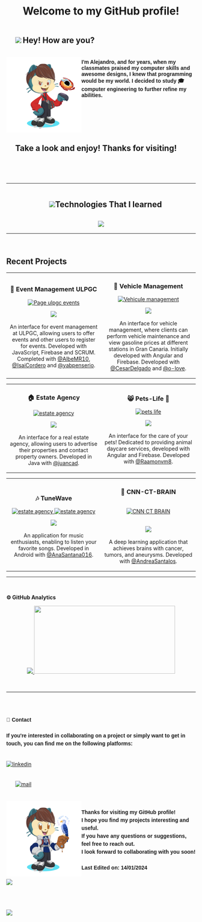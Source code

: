 <h1 align="center"><b>Welcome to my GitHub profile!</b></h1>

<div id="user-content-toc">
  <ul>
    <summary style="display: inline-block"><img src="https://media.giphy.com/media/hvRJCLFzcasrR4ia7z/giphy.gif" width ="25">  <h2 style="display: inline-block">Hey! How are you?</h2></summary>
  </ul>
</div>



<!--<img align="left" width="200" height="200" src="https://github.com/AlejandroDavidArzolaSaavedra/AlejandroDavidArzolaSaavedra/assets/90756437/f1553d08-02f5-444e-b4e1-fbfeec19df7e"></a>-->
<img align="left" width="200" height="200" src="octocat.gif?raw=true"></a>
<h4 style="font-family: 'Nunito', sans-serif;"><strong>I'm Alejandro</strong>, and for years, when my classmates praised my computer skills and <strong>awesome designs</strong>, 
I knew that programming would be my world. I decided to study <strong>🎓computer engineering</strong> to further refine my abilities. </h4>

<div id="user-content-toc">
  <ul>
    <summary><h2 style="display: inline-block">Take a look and enjoy! Thanks for visiting!</h2></summary>
  </ul>
</div>

<br><br>

<hr>

<div id="user-content-toc">
  <ul align="center">
    <summary><h2 style="display: inline-block"><img src="https://media2.giphy.com/media/QssGEmpkyEOhBCb7e1/giphy.gif?cid=ecf05e47a0n3gi1bfqntqmob8g9aid1oyj2wr3ds3mg700bl&rid=giphy.gif" width ="25">Technologies That I learned‍</h2></summary>
  </ul>
</div>

<p align="center">
  <a href="https://skillicons.dev">
    <img src="https://skillicons.dev/icons?i=git,java,bootstrap,angular,bash,firebase,python,latex,github,html,css,js,linux,tensorflow,r,aws,androidstudio,pytorch,arduino,c&perline=10" />
  </a>
</p>

<hr><br>

<h2>Recent Projects</h2>
<table>
<td width="50%">
<h3 align="center">🎉 Event Management ULPGC</h3>
<div align="center">
<a href="https://github.com/AlejandroDavidArzolaSaavedra/SCRUM_ULPGC_EVENTS_Grupo13" target="_blank"><img src="https://github.com/AlejandroDavidArzolaSaavedra/AlejandroDavidArzolaSaavedra/assets/90756437/5d3b9ae1-daa6-40e7-a1c7-9d07c29398cc" width="400" height="285" alt="Page ulpgc events"></a>
<p>
<a href="https://github.com/AlejandroDavidArzolaSaavedra/SCRUM_ULPGC_EVENTS_Grupo13" target="_blank">
<img src="https://img.shields.io/badge/CODE-ff9?style=for-the-badge&logo=github&logoColor=black">
</a>
</p>
<p>An interface for event management at ULPGC, allowing users to offer 
  events and other users to register for events. Developed with JavaScript, Firebase and SCRUM. 
  Completed with <a href="https://github.com/AlbeMR10"  target="_blank" >@AlbeMR10</a>, <a href="https://github.com/IsaiCordero"  target="_blank">@IsaiCordero</a> 
  and <a href="https://github.com/yabpenserio"  target="_blank">@yabpenserio</a>.</p>
</div>                                                                       
</td>
<td width="50%">
<h3 align="center">🚗 Vehicle Management</h3>
<div align="center">                                       
<a href="https://github.com/o-love/PWM_44_2_ULPGC" target="_blank"><img src="https://i.imgur.com/9kTyuSJ.png" width="400" alt="Vehicule management"></a>
<br>
<p>
<a href="https://github.com/o-love/PWM_44_2_ULPGC" target="_blank">
<img src="https://img.shields.io/badge/CODE-80ffaa?style=for-the-badge&logo=github&logoColor=black">
</a>
</p>
</p> An interface for vehicle management, where clients can perform vehicle maintenance and view gasoline prices 
  at different stations in Gran Canaria. Initially developed with Angular and Firebase. Developed with
  <a href="https://github.com/CesarJoseDelgadoSuarez"  target="_blank">@CesarDelgado</a> 
  and <a href="https://github.com/o-love"  target="_blank">@o-love</a>.</p>
</div>                                                             
</table>
</div>
<table>
<td width="50%">
<h3 align="center"> 🏠 Estate Agency</h3>
<div align="center">
<a href="https://github.com/AlejandroDavidArzolaSaavedra/AgenciaInmobiliaria" target="_blank"><img src="https://i.imgur.com/E3uysiO.png" width="400" alt="estate agency"></a>
<p>
<a href="https://github.com/AlejandroDavidArzolaSaavedra/AgenciaInmobiliaria" target="_blank">
<img src="https://img.shields.io/badge/CODE-blue?style=for-the-badge&logo=github&logoColor=white">
</a>
</p>
<p>An interface for a real estate agency, allowing users to advertise their properties and contact property owners. 
  Developed in Java with <a href="https://github.com/juancad" target="_blank">@juancad</a>.</p>
</div>                                                                       
</td>
<td width="50%">
<h3 align="center">😸 Pets-Life 🐶</h3>
<div align="center">                                       
<a href="https://github.com/AlejandroDavidArzolaSaavedra/Pets-Life-App" target="_blank"><img src="https://github.com/AlejandroDavidArzolaSaavedra/Pets-Life-App/assets/90756437/3dc8b94b-7ed1-4ed4-8c08-c31ce495cef9" width="400" height="270" alt="pets life"></a>
<br>
<p>
<a href="https://github.com/AlejandroDavidArzolaSaavedra/Pets-Life-App" target="_blank">
<img src="https://img.shields.io/badge/CODE-87CEFA?style=for-the-badge&logo=github&logoColor=black">
</a>
</p>
</p> An interface for the care of your pets! Dedicated to providing animal daycare services, developed with Angular and Firebase. Developed with
  <a href="https://github.com/Raamonvm8"  target="_blank">@Raamonvm8</a>.</p>
</div>                                                             
</table>                                                                                 
</div>

<table>
<td width="50%">
<h3 align="center"> 🎶 TuneWave</h3>
<div align="center">
<a href="https://github.com/AnaSantana016/TuneWave" target="_blank">
	<img width="170px" src="https://github.com/AlejandroDavidArzolaSaavedra/AlejandroDavidArzolaSaavedra/assets/90756437/462cab71-14a5-4e86-ad40-1393f5cb6c92" alt="estate agency">
	<img  width="180px" src="https://github.com/AnaSantana016/TuneWave/assets/90756437/f5f77bf4-216c-4624-a313-cec8e61e380e" alt="estate agency">
</a>
<p>
<a href="https://github.com/AnaSantana016/TuneWave" target="_blank">
<img src="https://img.shields.io/badge/CODE-purple?style=for-the-badge&logo=github&logoColor=white">
</a>
</p>
<p>An application for music enthusiasts, enabling to listen your favorite songs.
  Developed in Android with <a href="https://github.com/AnaSantana016" target="_blank">@AnaSantana016</a>.</p>
</div>                                                                       
</td>

<td width="50%">
<h3 align="center">🧠 CNN-CT-BRAIN</h3><br>
<div align="center">                                       
<a href="https://github.com/AlejandroDavidArzolaSaavedra/CNN-CT-BRAIN" target="_blank"><img src="https://github.com/AlejandroDavidArzolaSaavedra/AlejandroDavidArzolaSaavedra/assets/90756437/547eaf0f-7fea-43a2-a1f2-33d2daa9994f" witdh="160" height="235" alt="CNN CT BRAIN"></a>
<p><br>
<a href="https://github.com/AlejandroDavidArzolaSaavedra/CNN-CT-BRAIN" target="_blank">
<img src="https://img.shields.io/badge/CODE-red?style=for-the-badge&logo=github&logoColor=white">
</a>
</p>
</p> A deep learning application that achieves brains with cancer, tumors, and aneurysms. Developed with
  <a href="https://github.com/AndreaSantalos"  target="_blank">@AndreaSantalos</a>.</p>
</div>
</table>                                                                                 
</div>

<!--	
<li style="list-style-type: none;">
  <p style="margin-top: 2rem; line-height: 1.5; font-family: 'Nunito', sans-serif;">
  <strong> 💰 Money Calculator Interface</strong><br><br>
  A currency converter interface implemented in Java and Java Swing, following the MVC architectural pattern. Developed in 2022.<br><br>
  </p>
  <ul align="center">
  <img src="https://i.imgur.com/JMbsiOL.png"><br><br>
  <a href="https://github.com/AlejandroDavidArzolaSaavedra/MoneyCalculator" target="_blank">
    <img src="https://img.shields.io/badge/CÓDIGO-ff9?style=for-the-badge&logo=github&logoColor=black">
  </a>
  </ul>
</li><br><br>
</ul>
-->
<!--
<h1 align="center"><b>Happy New Year! 🎉</b></h1>
<p align="center">
	<img width="500" src="https://github.com/AlejandroDavidArzolaSaavedra/AlejandroDavidArzolaSaavedra/assets/90756437/70b65597-7123-4a43-a36e-5116b5eab048"/>
</p>-->

<hr><br>

<strong>⚙️ GitHub Analytics</strong>
<br>
<p align="center">
	<a href="https://github.com/AlejandroDavidArzolaSaavedra">
		<img height="180em" src="https://github-readme-stats-eight-theta.vercel.app/api?username=AlejandroDavidArzolaSaavedra&show_icons=true&theme=algolia&include_all_commits=true&count_private=true"/>
		<img height="180em" src="https://github-readme-stats.vercel.app/api/top-langs?username=AlejandroDavidArzolaSaavedra&show_icons=true&locale=en&layout=compact&line_height=20&title_color=7A7ADB&icon_color=2234AE&text_color=D3D3D3&bg_color=0,000000,130F40" width="375"/>
	</a>
<p>

<br><hr><br>

<h4 style="margin-top: 2rem; line-height: 1.5; font-family: 'Nunito', sans-serif;">
	<strong> 👤 Contact</strong><br><br> 
	If you're interested in collaborating on a project or simply want to get in touch, you can find me on the following platforms:
</h4>

<br>

</div>
	</ul>
	<a href="https://www.linkedin.com/in/alejandro-david-arzola-saavedra-867150144/" target="_blank">
		<img src="https://img.shields.io/badge/linkedin:  Alejandro-%2300acee.svg?color=405DE6&style=for-the-badge&logo=linkedin&logoColor=white" alt=linkedin style="margin-bottom: 5px;"/>
	</a>
  </ul>
</div>

<br>
<br>

<div id="user-content-toc">
  <ul>
	<a href="https://mail.google.com/mail/?view=cm&fs=1&to=alejandrodas15perfecto%40gmail.com"d" target="_blank">
		<img src="https://img.shields.io/badge/email:  Alejandro-%2300acee.svg?color=red&style=for-the-badge&logo=gmail&logoColor=white" alt=mail style="margin-bottom: 5px;"/>
	</a>
  </ul>
</div>

<br>
<img align="left" width="200" height="200" src="octoSpiritual.png"></a>
<h4 style="line-height: 1.5; font-family: 'Nunito', sans-serif;">
	Thanks for visiting my GitHub profile!<br>
	I hope you find my projects interesting and useful.<br>
	If you have any questions or suggestions, feel free to reach out.<br>
	I look forward to collaborating with you soon!<br><br>
	Last Edited on: 14/01/2024
</h4>

[![](https://api.visitorbadge.io/api/VisitorHit?user=AlejandroDavidArzolaSaavedra&repo=AlejandroDavidArzolaSaavedra&countColor=%237B1E7A)]()

<br>
<br>

<img align="left" src="https://github-profile-trophy.vercel.app/?username=AlejandroDavidArzolaSaavedra&title=MultiLanguage,Commits,Repositories,Experience&theme=onedark"></a>

